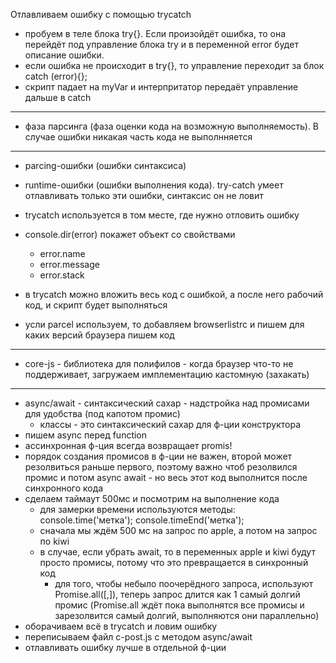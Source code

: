 Отлавливаем ошибку с помощью trycatch

- пробуем в теле блока try{}. Если произойдёт ошибка, то она перейдёт под
  управление блока try и в переменной error будет описание ошибки.
- если ошибка не происходит в try{}, то управление переходит за блок catch
  (error){};
- скрипт падает на myVar и интерпритатор передаёт управление дальше в catch

---

- фаза парсинга (фаза оценки кода на возможную выполняемость). В случае ошибки
  никакая часть кода не выполнняется

---

- parcing-ошибки (ошибки синтаксиса)
- runtime-ошибки (ошибки выполнения кода). try-catch умеет отлавливать только
  эти ошибки, синтаксис он не ловит

- trycatch используется в том месте, где нужно отловить ошибку
- console.dir(error) покажет объект со свойствами

  - error.name
  - error.message
  - error.stack

- в trycatch можно вложить весь код с ошибкой, а после него рабочий код, и
  скрипт будет выполняться

- усли parcel используем, то добавляем browserlistrc и пишем для каких версий
  браузера пишем код

---

- core-js - библиотека для полифилов - когда браузер что-то не поддерживает,
  загружаем имплементацию кастомную (захакать)

---

- async/await - синтаксический сахар - надстройка над промисами для удобства
  (под капотом промис)
  - классы - это синтаксический сахар для ф-ции конструктора
- пишем async перед function
- ассинхронная ф-ция всегда возвращает promis!
- порядок создания промисов в ф-ции не важен, второй может резолвиться раньше
  первого, поэтому важно чтоб резолвился промис и потом async await - но весь
  этот код выполнится после синхронного кода
- сделаем таймаут 500мс и посмотрим на выполнение кода
  - для замерки времени используются методы: console.time('метка');
    console.timeEnd('метка');
  - сначала мы ждём 500 мс на запрос по apple, а потом на запрос по kiwi
  - в случае, если убрать await, то в переменных apple и kiwi будут просто
    промисы, потому что это превращается в синхронный код
    - для того, чтобы небыло поочерёдного запроса, используют Promise.all([,]),
      теперь запрос длится как 1 самый долгий промис (Promise.all ждёт пока
      выполнятся все промисы и зарезолвится самый долгий, выполняются они
      параллельно)
- оборачиваем всё в trycatch и ловим ошибку
- переписываем файл с-post.js с методом async/await
- отлавливать ошибку лучше в отдельной ф-ции
